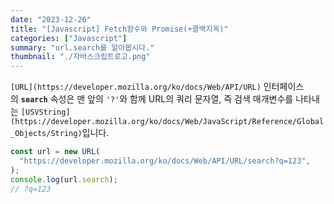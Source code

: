 ```yaml
---
date: "2023-12-26"
title: "[Javascript] Fetch함수와 Promise(+콜백지옥)"
categories: ["Javascript"]
summary: "url.search를 알아봅시다."
thumbnail: "./자바스크립트로고.png"
---
```


`[URL](https://developer.mozilla.org/ko/docs/Web/API/URL)` 인터페이스의 **`search`** 속성은 맨 앞의 `'?'`와 함께 URL의 쿼리 문자열, 즉 검색 매개변수를 나타내는 `[USVString](https://developer.mozilla.org/ko/docs/Web/JavaScript/Reference/Global_Objects/String)`입니다.

```jsx
const url = new URL(
  "https://developer.mozilla.org/ko/docs/Web/API/URL/search?q=123",
);
console.log(url.search);
// ?q=123
```
